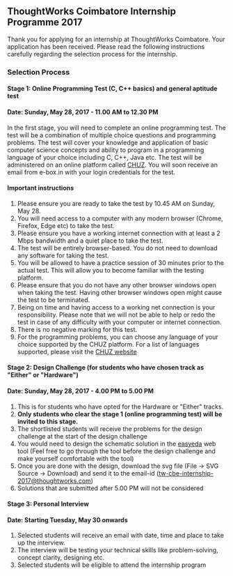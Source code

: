 ## ThoughtWorks Coimbatore Internship Programme 2017

Thank you for applying for an internship at ThoughtWorks Coimbatore. Your application has been received. Please read the following instructions carefully regarding the selection process for the internship.

### Selection Process

#### Stage 1: Online Programming Test (C, C++ basics) and general aptitude test
#### Date: Sunday, May 28, 2017 - 11.00 AM to 12.30 PM

In the first stage, you will need to complete an online programming test. The test will be a combination of multiple choice questions and programming problems. The test will cover your knowledge and application of basic computer science concepts and ability to program in a programming language of your choice including C, C++, Java etc. The test will be administered on an online platform called [CHUZ](http://chuz.in/). You will soon receive an email from e-box.in with your login credentials for the test.

#### Important instructions

1. Please ensure you are ready to take the test by 10.45 AM on Sunday, May 28.
2. You will need access to a computer with any modern browser (Chrome, Firefox, Edge etc) to take the test. 
3. Please ensure you have a working internet connection with at least a 2 Mbps bandwidth and a quiet place to take the test.
4. The test will be entirely browser-based. You do not need to download any software for taking the test.
5. You will be allowed to have a practice session of 30 minutes prior to the actual test. This will allow you to become familiar with the testing platform.
6. Please ensure that you do not have any other browser windows open when taking the test. Having other browser windows open might cause the test to be terminated.
7. Being on time and having access to a working net connection is your responsibility. Please note that we will not be able to help or redo the test in case of any difficulty with your computer or internet connection.
8. There is no negative marking for this test.
9. For the programming problems, you can choose any language of your choice supported by the CHUZ platform. For a list of languages supported, please visit the [CHUZ website](http://chuz.in/)

#### Stage 2: Design Challenge (for students who have chosen track as "Either" or "Hardware") 
#### Date: Sunday, May 28, 2017 - 4.00 PM to 5.00 PM

1. This is for students who have opted for the Hardware or "Either" tracks.
2. **Only students who clear the stage 1 (online programming test) will be invited to this stage.**
3. The shortlisted students will receive the problems for the design challenge at the start of the design challenge
4. You would need to design the schematic solution in the [easyeda](https://easyeda.com/editor) web tool (Feel free to go through the tool before the design challenge and make yourself comfortable with the tool)
5. Once you are done with the design, download the svg file (File -> SVG Source -> Download) and send it to the email-id (tw-cbe-internship-2017@thoughtworks.com)
6. Solutions that are submitted after 5.00 PM will not be considered

#### Stage 3: Personal Interview
#### Date: Starting Tuesday, May 30 onwards

1. Selected students will receive an email with date, time and place to take up the interview.
2. The interview will be testing your technical skills like problem-solving, concept clarity, designing etc.
3. Selected students will be eligible to attend the internship program
